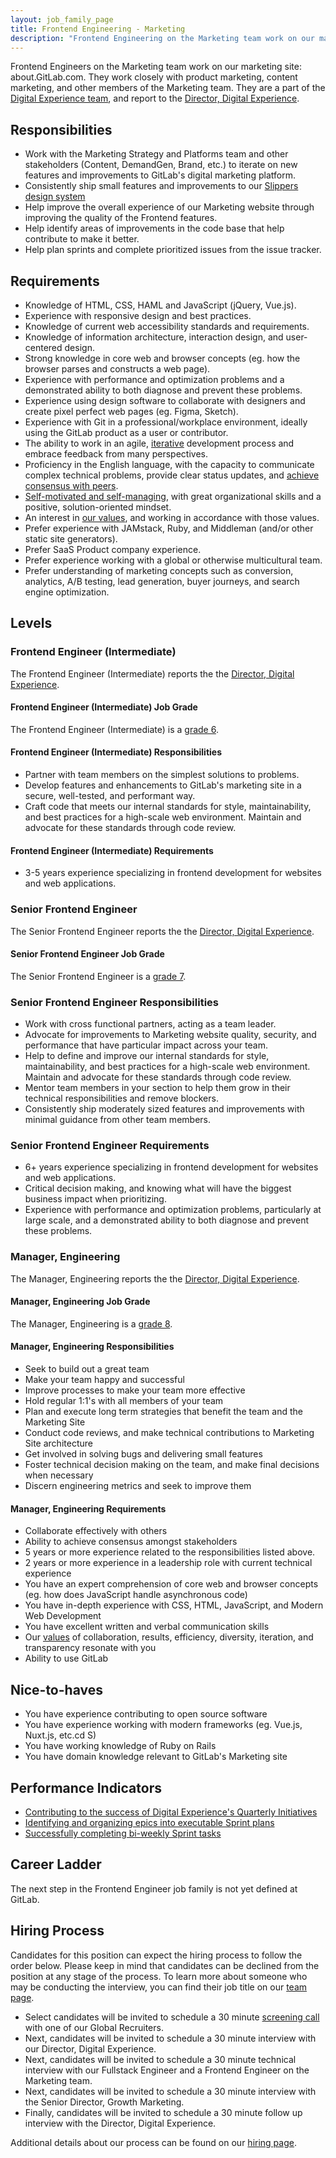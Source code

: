 ```yaml
---
layout: job_family_page
title: Frontend Engineering - Marketing
description: "Frontend Engineering on the Marketing team work on our marketing site. They work closely with product marketing, content marketing, and other members of the Marketing team."
---
```


Frontend Engineers on the Marketing team work on our marketing site: about.GitLab.com. They work closely with product marketing, content marketing, and other members of the Marketing team. They are a part of the [Digital Experience team](https://about.gitlab.com/handbook/marketing/digital-experience/), and report to the [Director, Digital Experience](/job-families/marketing/digital-experience/#director-of-digital-experience).

## Responsibilities

- Work with the Marketing Strategy and Platforms team and other stakeholders (Content, DemandGen, Brand, etc.) to iterate on new features and improvements to GitLab's digital marketing platform.
- Consistently ship small features and improvements to our [Slippers design system](https://gitlab.com/gitlab-com/marketing/digital-experience/slippers-ui)
- Help improve the overall experience of our Marketing website through improving the quality of the Frontend features.
- Help identify areas of improvements in the code base that help contribute to make it better.
- Help plan sprints and complete prioritized issues from the issue tracker.

## Requirements

- Knowledge of HTML, CSS, HAML and JavaScript (jQuery, Vue.js).
- Experience with responsive design and best practices.
- Knowledge of current web accessibility standards and requirements.
- Knowledge of information architecture, interaction design, and user-centered design.
- Strong knowledge in core web and browser concepts (eg. how the browser parses and constructs a web page).
- Experience with performance and optimization problems and a demonstrated ability to both diagnose and prevent these problems.
- Experience using design software to collaborate with designers and create pixel perfect web pages (eg. Figma, Sketch).
- Experience with Git in a professional/workplace environment, ideally using the GitLab product as a user or contributor.
- The ability to work in an agile, [iterative](https://about.gitlab.com/handbook/values/#iteration) development process and embrace feedback from many perspectives.
- Proficiency in the English language, with the capacity to communicate complex technical problems, provide clear status updates, and [achieve consensus with peers](https://about.gitlab.com/handbook/values/#collaboration).
- [Self-motivated and self-managing](https://about.gitlab.com/handbook/values/#efficiency), with great organizational skills and a positive, solution-oriented mindset.
- An interest in [our values](https://about.gitlab.com/handbook/values/), and working in accordance with those values.
- Prefer experience with JAMstack, Ruby, and Middleman (and/or other static site generators).
- Prefer SaaS Product company experience.
- Prefer experience working with a global or otherwise multicultural team.
- Prefer understanding of marketing concepts such as conversion, analytics, A/B testing, lead generation, buyer journeys, and search engine optimization.

## Levels

### Frontend Engineer (Intermediate)

The Frontend Engineer (Intermediate) reports the the [Director, Digital Experience](/job-families/marketing/digital-experience/#director-of-digital-experience).

#### Frontend Engineer (Intermediate) Job Grade

The Frontend Engineer (Intermediate) is a [grade 6](https://about.gitlab.com/handbook/total-rewards/compensation/compensation-calculator/#gitlab-job-grades).

#### Frontend Engineer (Intermediate) Responsibilities

- Partner with team members on the simplest solutions to problems.
- Develop features and enhancements to GitLab's marketing site in a secure, well-tested, and performant way.
- Craft code that meets our internal standards for style, maintainability, and best practices for a high-scale web environment. Maintain and advocate for these standards through code review.

#### Frontend Engineer (Intermediate) Requirements

- 3-5 years experience specializing in frontend development for websites and web applications.

### Senior Frontend Engineer

The Senior Frontend Engineer reports the the [Director, Digital Experience](/job-families/marketing/digital-experience/#director-of-digital-experience).

#### Senior Frontend Engineer Job Grade

The Senior Frontend Engineer is a [grade 7](https://about.gitlab.com/handbook/total-rewards/compensation/compensation-calculator/#gitlab-job-grades).

### Senior Frontend Engineer Responsibilities

- Work with cross functional partners, acting as a team leader.
- Advocate for improvements to Marketing website quality, security, and performance that have particular impact across your team.
- Help to define and improve our internal standards for style, maintainability, and best practices for a high-scale web environment. Maintain and advocate for these standards through code review.
- Mentor team members in your section to help them grow in their technical responsibilities and remove blockers.
- Consistently ship moderately sized features and improvements with minimal guidance from other team members.

### Senior Frontend Engineer Requirements

- 6+ years experience specializing in frontend development for websites and web applications.
- Critical decision making, and knowing what will have the biggest business impact when prioritizing.
- Experience with performance and optimization problems, particularly at large scale, and a demonstrated ability to both diagnose and prevent these problems.


### Manager, Engineering

The Manager, Engineering reports the the [Director, Digital Experience](/job-families/marketing/digital-experience/#director-of-digital-experience).

#### Manager, Engineering Job Grade

The Manager, Engineering is a [grade 8](https://about.gitlab.com/handbook/total-rewards/compensation/compensation-calculator/#gitlab-job-grades).

#### Manager, Engineering Responsibilities

- Seek to build out a great team
- Make your team happy and successful
- Improve processes to make your team more effective
- Hold regular 1:1's with all members of your team
- Plan and execute long term strategies that benefit the team and the Marketing Site
- Conduct code reviews, and make technical contributions to Marketing Site architecture
- Get involved in solving bugs and delivering small features
- Foster technical decision making on the team, and make final decisions when necessary
- Discern engineering metrics and seek to improve them

#### Manager, Engineering Requirements

- Collaborate effectively with others
- Ability to achieve consensus amongst stakeholders
- 5 years or more experience related to the responsibilities listed above.
- 2 years or more experience in a leadership role with current technical experience
- You have an expert comprehension of core web and browser concepts (eg. how does JavaScript handle asynchronous code)
- You have in-depth experience with CSS, HTML, JavaScript, and Modern Web Development
- You have excellent written and verbal communication skills
- Our [values](https://about.gitlab.com/handbook/values/) of collaboration, results, efficiency, diversity, iteration, and transparency resonate with you
- Ability to use GitLab

## Nice-to-haves

- You have experience contributing to open source software
- You have experience working with modern frameworks (eg. Vue.js, Nuxt.js, etc.cd S)
- You have working knowledge of Ruby on Rails
- You have domain knowledge relevant to GitLab's Marketing site

## Performance Indicators

- [Contributing to the success of Digital Experience's Quarterly Initiatives](https://about.gitlab.com/handbook/marketing/digital-experience/#okrs)
- [Identifying and organizing epics into executable Sprint plans](https://about.gitlab.com/handbook/marketing/digital-experience/#iteration-process)
- [Successfully completing bi-weekly Sprint tasks](https://about.gitlab.com/handbook/marketing/digital-experience/#sprint-cycle)

## Career Ladder

The next step in the Frontend Engineer job family is not yet defined at GitLab.

## Hiring Process

Candidates for this position can expect the hiring process to follow the order below. Please keep in mind that candidates can be declined from the position at any stage of the process. To learn more about someone who may be conducting the interview, you can find their job title on our [team page](https://about.gitlab.com/company/team/).

- Select candidates will be invited to schedule a 30 minute [screening call](https://about.gitlab.com/handbook/hiring/#screening-call) with one of our Global Recruiters.
- Next, candidates will be invited to schedule a 30 minute interview with our Director, Digital Experience.
- Next, candidates will be invited to schedule a 30 minute technical interview with our Fullstack Engineer and a Frontend Engineer on the Marketing team.
- Next, candidates will be invited to schedule a 30 minute interview with the Senior Director, Growth Marketing.
- Finally, candidates will be invited to schedule a 30 minute follow up interview with the Director, Digital Experience.

Additional details about our process can be found on our [hiring page](https://about.gitlab.com/handbook/hiring/).
